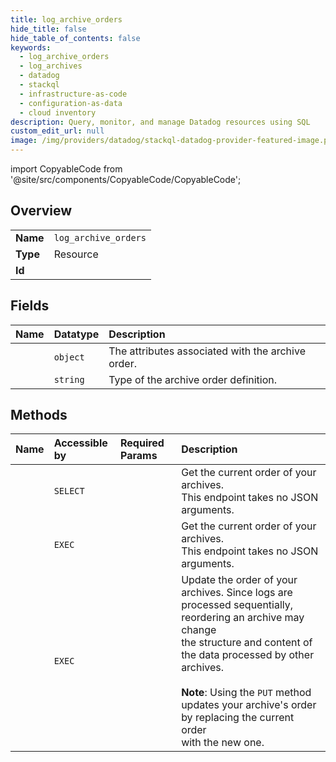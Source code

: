 ```yaml
---
title: log_archive_orders
hide_title: false
hide_table_of_contents: false
keywords:
  - log_archive_orders
  - log_archives
  - datadog    
  - stackql
  - infrastructure-as-code
  - configuration-as-data
  - cloud inventory
description: Query, monitor, and manage Datadog resources using SQL
custom_edit_url: null
image: /img/providers/datadog/stackql-datadog-provider-featured-image.png
---
```


import CopyableCode from '@site/src/components/CopyableCode/CopyableCode';




## Overview
<table><tbody>
<tr><td><b>Name</b></td><td><code>log_archive_orders</code></td></tr>
<tr><td><b>Type</b></td><td>Resource</td></tr>
<tr><td><b>Id</b></td><td><CopyableCode code="datadog.log_archives.log_archive_orders" /></td></tr>
</tbody></table>

## Fields
| Name | Datatype | Description |
|:-----|:---------|:------------|
| <CopyableCode code="attributes" /> | `object` | The attributes associated with the archive order. |
| <CopyableCode code="type" /> | `string` | Type of the archive order definition. |
## Methods
| Name | Accessible by | Required Params | Description |
|:-----|:--------------|:----------------|:------------|
| <CopyableCode code="get_logs_archive_order" /> | `SELECT` | <CopyableCode code="dd_site" /> | Get the current order of your archives.<br />This endpoint takes no JSON arguments. |
| <CopyableCode code="_get_logs_archive_order" /> | `EXEC` | <CopyableCode code="dd_site" /> | Get the current order of your archives.<br />This endpoint takes no JSON arguments. |
| <CopyableCode code="update_logs_archive_order" /> | `EXEC` | <CopyableCode code="dd_site" /> | Update the order of your archives. Since logs are processed sequentially, reordering an archive may change<br />the structure and content of the data processed by other archives.<br /><br />**Note**: Using the `PUT` method updates your archive's order by replacing the current order<br />with the new one. |
